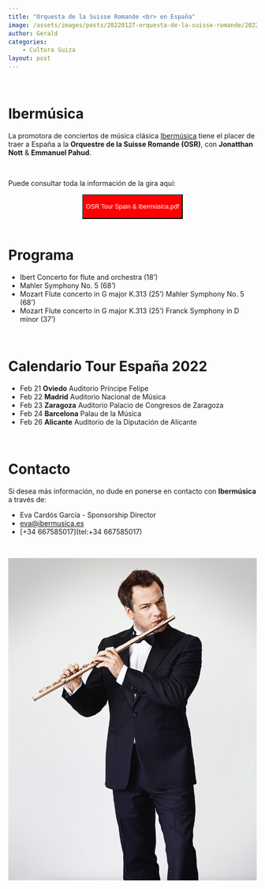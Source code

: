 ```yaml
---
title: "Orquesta de la Suisse Romande <br> en España"
image: /assets/images/posts/20220127-orquesta-de-la-suisse-romande/2022-01-27-orquesta-de-la-suisse-romande.jpeg
author: Gerald
categories:
    - Cultura Suiza
layout: post
---
```


<br>  

# Ibermúsica  
  
La promotora de conciertos de música clásica [Ibermúsica](https://www.ibermusica.es/es) tiene el placer de traer a España a la <b>Orquestre de la Suisse Romande (OSR)</b>, con <b>Jonatthan Nott</b> & <b>Emmanuel Pahud</b>.  
  
<br>  

Puede consultar toda la información de la gira aquí:  

<div align="center">
<a href="/assets/pdf/OSR_Tour_Spain.IBERMÚSICA.pdf"><button class="btn" style="background-color:red; color:white; width: auto; height:50px; font-size: 90%;">
<i class="fa fa-download"></i>OSR Tour Spain & Ibermúsica.pdf</button></a>
</div>


<br>
  
  
# Programa  
  
* Ibert Concerto for flute and orchestra (18’)  
* Mahler Symphony No. 5 (68’)  
* Mozart Flute concerto in G major K.313 (25’) Mahler Symphony No. 5 (68’)  
* Mozart Flute concerto in G major K.313 (25’) Franck Symphony in D minor (37’)  
  
<br>  
  

# Calendario Tour España 2022
  
* Feb 21  <b>Oviedo</b>	Auditorio Príncipe Felipe
* Feb 22  <b>Madrid</b>	Auditorio Nacional de Música 
* Feb 23  <b>Zaragoza</b>	Auditorio Palacio de Congresos de Zaragoza
* Feb 24  <b>Barcelona</b>	Palau de la Música
* Feb 26  <b>Alicante</b>	Auditorio de la Diputación de Alicante
   
<br>

# Contacto  
  
Si desea más información, no dude en ponerse en contacto con <b>Ibermúsica</b> a través de:  
  
* Eva Cardós García - Sponsorship Director   
* [eva@ibermusica.es](mailto:eva@ibermusica.es)  
* [+34 667585017](tel:+34 667585017)  
    
<br>    

![1](/assets/images/posts/20220127-orquesta-de-la-suisse-romande/2022-01-27-pahud_emmanuel5_foto_dejosef_fischnaller.jpg)   

  
